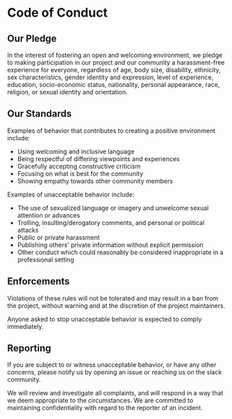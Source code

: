 # Code of Conduct

## Our Pledge

In the interest of fostering an open and welcoming environment, we pledge to making participation in our project and our community a harassment-free experience for everyone, regardless of age, body size, disability, ethnicity, sex characteristics, gender identity and expression, level of experience, education, socio-economic status, nationality, personal appearance, race, religion, or sexual identity and orientation.

## Our Standards

Examples of behavior that contributes to creating a positive environment include:

- Using welcoming and inclusive language
- Being respectful of differing viewpoints and experiences
- Gracefully accepting constructive criticism
- Focusing on what is best for the community
- Showing empathy towards other community members

Examples of unacceptable behavior include:

- The use of sexualized language or imagery and unwelcome sexual attention or advances
- Trolling, insulting/derogatory comments, and personal or political attacks
- Public or private harassment
- Publishing others' private information without explicit permission
- Other conduct which could reasonably be considered inappropriate in a professional setting

## Enforcements

Violations of these rules will not be tolerated and may result in a ban from the project, without warning and at the discretion of the project maintainers.

Anyone asked to stop unacceptable behavior is expected to comply immediately.

## Reporting

If you are subject to or witness unacceptable behavior, or have any other concerns, please notify us by opening an issue or reaching us on the slack community.

We will review and investigate all complaints, and will respond in a way that we deem appropriate to the circumstances. We are committed to maintaining confidentiality with regard to the reporter of an incident.
